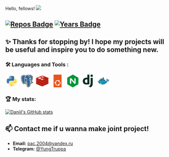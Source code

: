 Hello, fellows! <img src="https://raw.githubusercontent.com/MartinHeinz/MartinHeinz/master/wave.gif" width="30px">
## [![Repos Badge](https://badges.pufler.dev/repos/pavel195)](https://badges.pavel195.dev) [![Years Badge](https://badges.pufler.dev/years/pavel195)](https://badges.pavel195.dev)
## ✨ Thanks for stopping by! I hope my projects will be useful and inspire you to do something new.

### :hammer_and_wrench: Languages and Tools :
<div>
    <img src="https://github.com/devicons/devicon/blob/master/icons/python/python-original.svg" title="Python" alt="Python" width="40" height="40"/>&nbsp;
    <img src="https://github.com/devicons/devicon/blob/master/icons/postgresql/postgresql-original.svg" title="PostgreSQL" alt="PostgreSQL" width="40" height="40"/>&nbsp;
    <img src="https://github.com/devicons/devicon/blob/master/icons/redis/redis-original.svg" title="Redis" alt="Redis" width="40" height="40"/>&nbsp;
    <img src="https://github.com/devicons/devicon/blob/master/icons/ubuntu/ubuntu-plain.svg" title="Ubuntu" alt="Ubuntu" width="40" height="40"/>&nbsp;
    <img src="https://github.com/devicons/devicon/blob/master/icons/nginx/nginx-original.svg" title="Nginx" alt="Nginx" width="40" height="40"/>&nbsp;
    <img src="https://github.com/devicons/devicon/blob/master/icons/django/django-plain.svg" title="Django" alt="Django" width="40" height="40"/>&nbsp;
    <img src="https://github.com/devicons/devicon/blob/master/icons/docker/docker-original.svg" title="Docker" alt="Docker" width="40" height="40"/>&nbsp;


</div>


### 🏆 My stats:
[![Daniil's GitHub stats](https://github-readme-stats.vercel.app/api?username=pavel195)](https://github-readme-stats.vercel.app/api?username=pavel195&show_icons=true)
## 📫 Contact me if u wanna make joint project!
- **Email:** pac.2004@yandex.ru
- **Telegram:** [@YungTruppa](https://t.me/YungTruppa)

